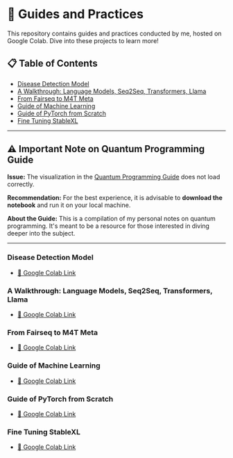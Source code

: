 # 📘 Guides and Practices

This repository contains guides and practices conducted by me, hosted on Google Colab. Dive into these projects to learn more!

## 📋 Table of Contents
- [Disease Detection Model](#disease-detection-model)
- [A Walkthrough: Language Models, Seq2Seq, Transformers, Llama](#a-walkthrough-language-models-seq2seq-transformers-llama)
- [From Fairseq to M4T Meta](#from-fairseq-to-m4t-meta)
- [Guide of Machine Learning](#guide-of-machine-learning)
- [Guide of PyTorch from Scratch](#guide-of-pytorch-from-scratch)
- [Fine Tuning StableXL](#fine-tuning-stablexl)

---


## ⚠️ Important Note on Quantum Programming Guide

**Issue:** The visualization in the [Quantum Programming Guide](#QUANTUM_PROGRAMMING_QISKIT.ipynb) does not load correctly.

**Recommendation:** For the best experience, it is advisable to **download the notebook** and run it on your local machine.

**About the Guide:** This is a compilation of my personal notes on quantum programming. It's meant to be a resource for those interested in diving deeper into the subject.

---

### Disease Detection Model
- [🔗 Google Colab Link](https://colab.research.google.com/drive/1JTMUomC9S0-zVhhz09Z0Yxhrao-lE24x?usp=sharing)

### A Walkthrough: Language Models, Seq2Seq, Transformers, Llama
- [🔗 Google Colab Link](https://colab.research.google.com/drive/1hV0_H4wOE-8qKSYXa-ayQ0sipxRzHmTp?usp=sharing)

### From Fairseq to M4T Meta
- [🔗 Google Colab Link](https://colab.research.google.com/drive/1hV0_H4wOE-8qKSYXa-ayQ0sipxRzHmTp?usp=sharing)

### Guide of Machine Learning
- [🔗 Google Colab Link](https://colab.research.google.com/drive/1ssxmERNyfN6wwNIXSWkbc2ehOP_83U56?usp=sharing)

### Guide of PyTorch from Scratch
- [🔗 Google Colab Link](https://colab.research.google.com/drive/1xwVkDEZLNoQYTdmymQJXZtQYEyHCeZin?usp=sharing)

### Fine Tuning StableXL
- [🔗 Google Colab Link](https://colab.research.google.com/drive/1as25o7FFAfJg9e82oY1ogjMPRmuQwYfG?usp=sharing)
